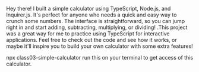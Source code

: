 Hey there!   I built a simple calculator using TypeScript, Node.js, and Inquirer.js. It's perfect for anyone who needs a quick and easy way to crunch some numbers.  The interface is straightforward, so you can jump right in and start adding, subtracting, multiplying, or dividing! .This project was a great way for me to practice using TypeScript for interactive applications.  Feel free to check out the code and see how it works, or maybe it'll inspire you to build your own calculator with some extra features! 

npx class03-simple-calculator
run this on your terminal to get access of this calculator.
